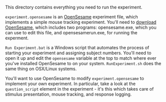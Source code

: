 This directory contains everything you need to run the experiment.

`experiment.opensesame` is an [OpenSesame](http://osdoc.cogsci.nl/)
experiment file, which implements a simple mouse tracking experiment.
You'll need to
[download OpenSesame](http://osdoc.cogsci.nl/getting-opensesame/),
which includes two programs: opensesame.exe, which you can use to edit
this file, and opensesamerun.exe, for running the experment.

`Run Experiment.bat` is a Windows script that automates the process of
starting your experiment and assigning subject numbers.  You'll need
to open it up and edit the `opensesame` variable at the top to match
where ever you've installed OpenSesame to on your system.
`RunExperiment.sh` does the same thing on OSX/Linux systems.

You'll want to use OpenSesame to modify `experiment.opensesame` to
implement your own experiment. In particular, take a look at the
`question_script` element in the experiment - it's this which takes
care of stimulus presentation, mouse tracking, and response logging.

